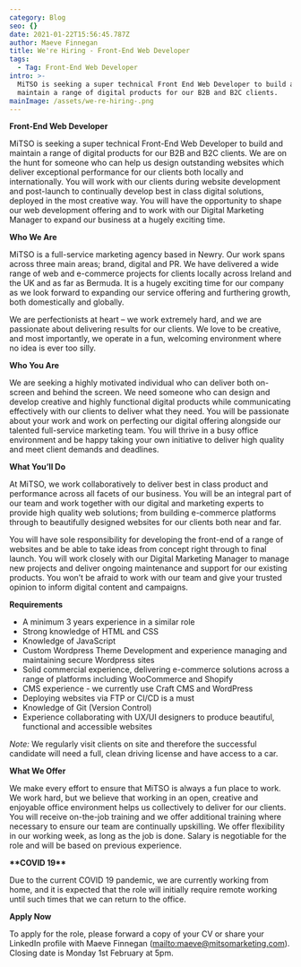 ```yaml
---
category: Blog
seo: {}
date: 2021-01-22T15:56:45.787Z
author: Maeve Finnegan
title: We're Hiring - Front-End Web Developer
tags:
  - Tag: Front-End Web Developer
intro: >-
  MiTSO is seeking a super technical Front End Web Developer to build and
  maintain a range of digital products for our B2B and B2C clients. 
mainImage: /assets/we-re-hiring-.png
---
```

**Front-End Web Developer** 

MiTSO is seeking a super technical Front-End Web Developer to build and maintain a range of digital products for our B2B and B2C clients. We are on the hunt for someone who can help us design outstanding websites which deliver exceptional performance for our clients both locally and internationally. You will work with our clients during website development and post-launch to continually develop best in class digital solutions, deployed in the most creative way. You will have the opportunity to shape our web development offering and to work with our Digital Marketing Manager to expand our business at a hugely exciting time.

**Who We Are** 

MiTSO is a full-service marketing agency based in Newry. Our work spans across three main areas; brand, digital and PR. We have delivered a wide range of web and e-commerce projects for clients locally across Ireland and the UK and as far as Bermuda. It is a hugely exciting time for our company as we look forward to expanding our service offering and furthering growth, both domestically and globally.  

We are perfectionists at heart – we work extremely hard, and we are passionate about delivering results for our clients. We love to be creative, and most importantly, we operate in a fun, welcoming environment where no idea is ever too silly. 

**Who You Are**

We are seeking a highly motivated individual who can deliver both on-screen and behind the screen. We need someone who can design and develop creative and highly functional digital products while communicating effectively with our clients to deliver what they need. You will be passionate about your work and work on perfecting our digital offering alongside our talented full-service marketing team. You will thrive in a busy office environment and be happy taking your own initiative to deliver high quality and meet client demands and deadlines. 

**What You’ll Do** 

At MiTSO, we work collaboratively to deliver best in class product and performance across all facets of our business. You will be an integral part of our team and work together with our digital and marketing experts to provide high quality web solutions; from building e-commerce platforms through to beautifully designed websites for our clients both near and far. 

You will have sole responsibility for developing the front-end of a range of websites and be able to take ideas from concept right through to final launch. You will work closely with our Digital Marketing Manager to manage new projects and deliver ongoing maintenance and support for our existing products. You won’t be afraid to work with our team and give your trusted opinion to inform digital content and campaigns. 

**Requirements** 

* A minimum 3 years experience in a similar role 
* Strong knowledge of HTML and CSS
* Knowledge of JavaScript 
* Custom Wordpress Theme Development and experience managing and maintaining secure Wordpress sites 
* Solid commercial experience, delivering e-commerce solutions across a range of platforms including WooCommerce and Shopify 
* CMS experience - we currently use Craft CMS and WordPress 
* Deploying websites via FTP or CI/CD is a must 
* Knowledge of Git (Version Control) 
* Experience collaborating with UX/UI designers to produce beautiful, functional and accessible websites

_Note:_ We regularly visit clients on site and therefore the successful candidate will need a full, clean driving license and have access to a car. 

**What We Offer**

We make every effort to ensure that MiTSO is always a fun place to work. We work hard, but we believe that working in an open, creative and enjoyable office environment helps us collectively to deliver for our clients. You will receive on-the-job training and we offer additional training where necessary to ensure our team are continually upskilling. We offer flexibility in our working week, as long as the job is done. Salary is negotiable for the role and will be based on previous experience.

**\*\*COVID 19\*\*** 

Due to the current COVID 19 pandemic, we are currently working from home, and it is expected that the role will initially require remote working until such times that we can return to the office.  

**Apply Now** 

To apply for the role, please forward a copy of your CV or share your LinkedIn profile with Maeve Finnegan (<mailto:maeve@mitsomarketing.com>). Closing date is Monday 1st February at 5pm.
